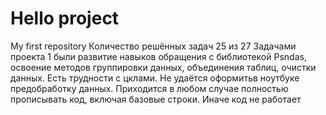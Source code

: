 # Hello project
 My first repository
Количество  решённых задач  25 из 27
Задачами  проекта 1 были развитие  навыков обращения с библиотекой  Psndas, освоение методов группировки данных, объединения таблиц, очистки данных.
Есть трудности с цклами. Не удаётся оформитьв ноутбуке  предобработку данных. Приходится в любом случае полностью прописывать код, включая базовые строки. Иначе код не работает
